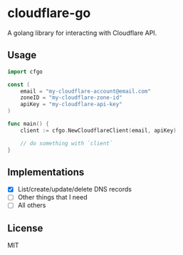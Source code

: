# cloudflare-go

A golang library for interacting with Cloudflare API.

## Usage

```go
import cfgo

const (
    email = "my-cloudflare-account@email.com"
    zoneID = "my-cloudflare-zone-id"
    apiKey = "my-cloudflare-api-key"
)

func main() {
    client := cfgo.NewCloudflareClient(email, apiKey)

    // do something with `client`
}
```

## Implementations

- [X] List/create/update/delete DNS records
- [ ] Other things that I need
- [ ] All others

## License

MIT

